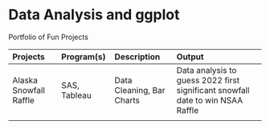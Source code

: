 # Data Analysis and ggplot
 Portfolio of Fun Projects


| Projects  | Program(s)  | Description |Output |
| :------------ |:---------------| :---------------| :---------------|
| Alaska Snowfall Raffle  | SAS, Tableau  | Data Cleaning, Bar Charts | Data analysis to guess 2022 first significant snowfall date to win NSAA Raffle |
|  |        |   |
